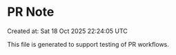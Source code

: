 # PR Note

Created at: Sat 18 Oct 2025 22:24:05 UTC

This file is generated to support testing of PR workflows.
